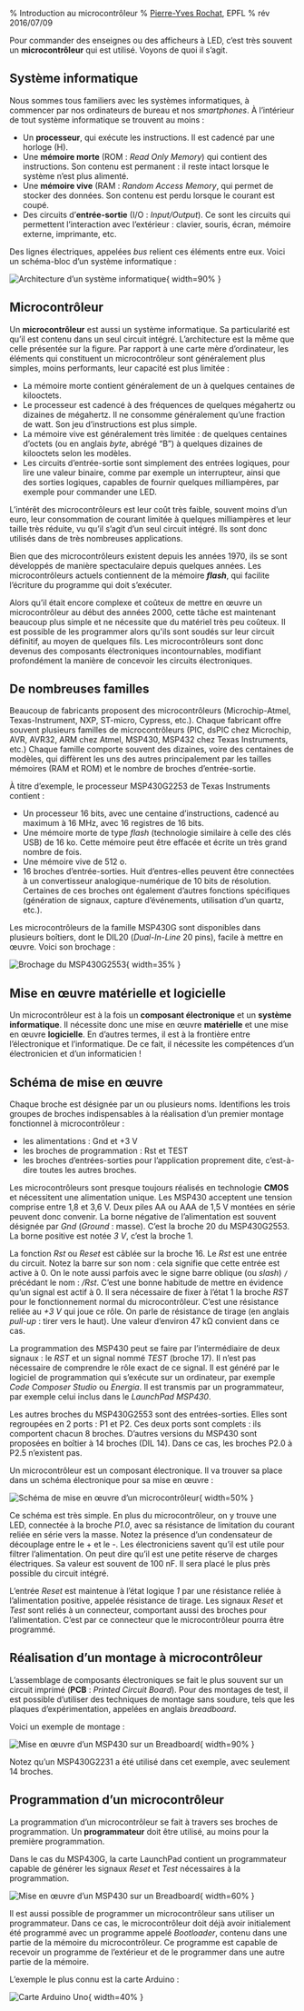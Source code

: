 % Introduction au microcontrôleur
% [Pierre-Yves Rochat](mailto:pyr@pyr.ch), EPFL
% rév 2016/07/09


Pour commander des enseignes ou des afficheurs à LED, c’est très souvent un **microcontrôleur** qui est utilisé. Voyons de quoi il s’agit.

## Système informatique ##

Nous sommes tous familiers avec les systèmes informatiques, à commencer par nos ordinateurs de bureau et nos *smartphones*. À l’intérieur de tout système informatique se trouvent au moins :

* Un **processeur**, qui exécute les instructions. Il est cadencé par une horloge (H).
* Une **mémoire morte** (ROM : *Read Only Memory*) qui contient des instructions. Son contenu est permanent : il reste intact lorsque le système n’est plus alimenté.
* Une **mémoire vive** (RAM : *Random Access Memory*, qui permet de stocker des données. Son contenu est perdu lorsque le courant est coupé.
* Des circuits d’**entrée-sortie** (I/O : *Input/Output*). Ce sont les circuits qui permettent l’interaction avec l’extérieur : clavier, souris, écran, mémoire externe, imprimante, etc.

Des lignes électriques, appelées *bus* relient ces éléments entre eux. Voici un schéma-bloc d’un système informatique :

![Architecture d’un système informatique](images/architecture-sys-info.svg "Architecture d’un système informatique"){ width=90% }

## Microcontrôleur ##

Un **microcontrôleur** est aussi un système informatique. Sa particularité est qu’il est contenu dans un seul circuit intégré. L’architecture est la même que celle présentée sur la figure. Par rapport à une carte mère d’ordinateur, les éléments qui constituent un microcontrôleur sont généralement plus simples, moins performants, leur capacité est plus limitée :

* La mémoire morte contient généralement de un à quelques centaines de kilooctets.
* Le processeur est cadencé à des fréquences de quelques mégahertz ou dizaines de mégahertz. Il ne consomme généralement qu’une fraction de watt. Son jeu d’instructions est plus simple.
* La mémoire vive est généralement très limitée : de quelques centaines d’octets (ou en anglais *byte*, abrégé “B”) à quelques dizaines de kilooctets selon les modèles.
* Les circuits d’entrée-sortie sont simplement des entrées logiques, pour lire une valeur binaire, comme par exemple un interrupteur, ainsi que des sorties logiques, capables de fournir quelques milliampères, par exemple pour commander une LED.

L’intérêt des microcontrôleurs est leur coût très faible, souvent moins d’un euro, leur consommation de courant limitée à quelques milliampères et leur taille très réduite, vu qu’il s’agit d’un seul circuit intégré. Ils sont donc utilisés dans de très nombreuses applications.

Bien que des microcontrôleurs existent depuis les années 1970, ils se sont développés de manière spectaculaire depuis quelques années. Les microcontrôleurs actuels contiennent de la mémoire __*flash*__, qui facilite l’écriture du programme qui doit s’exécuter.

Alors qu’il était encore complexe et coûteux de mettre en œuvre un microcontrôleur au début des années 2000, cette tâche est maintenant beaucoup plus simple et ne nécessite que du matériel très peu coûteux. Il est possible de les programmer alors qu'ils sont soudés sur leur circuit définitif, au moyen de quelques fils. Les microcontrôleurs sont donc devenus des composants électroniques incontournables, modifiant profondément la manière de concevoir les circuits électroniques.

## De nombreuses familles ##

Beaucoup de fabricants proposent des microcontrôleurs (Microchip-Atmel, Texas-Instrument, NXP, ST-micro, Cypress, etc.). Chaque fabricant offre souvent plusieurs familles de microcontrôleurs (PIC, dsPIC chez Microchip, AVR, AVR32, ARM chez Atmel, MSP430, MSP432 chez Texas Instruments, etc.) Chaque famille comporte souvent des dizaines, voire des centaines de modèles, qui diffèrent les uns des autres principalement par les tailles mémoires (RAM et ROM) et le nombre de broches d’entrée-sortie.

À titre d’exemple, le processeur MSP430G2253 de Texas Instruments contient :

* Un processeur 16 bits, avec une centaine d’instructions, cadencé au maximum à 16 MHz, avec 16 registres de 16 bits.
* Une mémoire morte de type *flash* (technologie similaire à celle des clés USB) de 16 ko. Cette mémoire peut être effacée et écrite un très grand nombre de fois.
* Une mémoire vive de 512 o.
* 16 broches d’entrée-sorties. Huit d’entres-elles peuvent être connectées à un convertisseur analogique-numérique de 10 bits de résolution. Certaines de ces broches ont également d’autres fonctions spécifiques (génération de signaux, capture d’événements, utilisation d’un quartz, etc.).

Les microcontrôleurs de la famille MSP430G sont disponibles dans plusieurs boîtiers, dont le DIL20 (*Dual-In-Line* 20 pins), facile à mettre en œuvre. Voici son brochage :

![Brochage du MSP430G2553](images/pinout-msp430-20pin.svg "Brochage du MSP430G2553"){ width=35% }

## Mise en œuvre matérielle et logicielle ##

Un microcontrôleur est à la fois un **composant électronique** et un **système informatique**. Il nécessite donc une mise en œuvre **matérielle** et une mise en œuvre **logicielle**. En d’autres termes, il est à la frontière entre l’électronique et l’informatique. De ce fait, il nécessite les compétences d’un électronicien et d’un informaticien !

## Schéma de mise en œuvre ##

Chaque broche est désignée par un ou plusieurs noms. Identifions les trois groupes de broches indispensables à la réalisation d’un premier montage fonctionnel à microcontrôleur :

* les alimentations : Gnd et +3 V
* les broches de programmation : Rst et TEST
* les broches d’entrées-sorties pour l’application proprement dite, c’est-à-dire toutes les autres broches.

Les microcontrôleurs sont presque toujours réalisés en technologie **CMOS** et nécessitent une alimentation unique. Les MSP430 acceptent une tension comprise entre 1,8 et 3,6 V. Deux piles AA ou AAA de 1,5 V montées en série peuvent donc convenir. La borne négative de l’alimentation est souvent désignée par *Gnd* (*Ground* : masse). C’est la broche 20 du MSP430G2553. La borne positive est notée *3 V*, c’est la broche 1.

La fonction *Rst* ou *Reset* est câblée sur la broche 16. Le *Rst* est une entrée du circuit. Notez la barre sur son nom : cela signifie que cette entrée est active à 0. On le note aussi parfois avec le signe barre oblique (ou *slash*) `/` précédant le nom : */Rst*. C’est une bonne habitude de mettre en évidence qu’un signal est actif à 0. Il sera nécessaire de fixer à l’état 1 la broche *RST* pour le fonctionnement normal du microcontrôleur. C’est une résistance reliée au *+3 V* qui joue ce rôle. On parle de résistance de tirage (en anglais *pull-up* : tirer vers le haut). Une valeur d’environ 47 kΩ convient dans ce cas.

La programmation des MSP430 peut se faire par l’intermédiaire de deux signaux : le *RST* et un signal nommé *TEST* (broche 17). Il n’est pas nécessaire de comprendre le rôle exact de ce signal. Il est généré par le logiciel de programmation qui s’exécute sur un ordinateur, par exemple *Code Composer Studio* ou *Energia*. Il est transmis par un programmateur, par exemple celui inclus dans le *LaunchPad MSP430*.

Les autres broches du MSP430G2553 sont des entrées-sorties. Elles sont regroupées en 2 ports : P1 et P2. Ces deux ports sont complets : ils comportent chacun 8 broches. D’autres versions du MSP430 sont proposées en boîtier à 14 broches (DIL 14). Dans ce cas, les broches P2.0 à P2.5 n’existent pas.

Un microcontrôleur est un composant électronique. Il va trouver sa place dans un schéma électronique pour sa mise en œuvre :

![Schéma de mise en œuvre d’un microcontrôleur](images/schema-msp430.svg "Schéma de mise en œuvre d’un microcontrôleur"){ width=50% }

Ce schéma est très simple. En plus du microcontrôleur, on y trouve une LED, connectée à la broche *P1.0*, avec sa résistance de limitation du courant reliée en série vers la masse. Notez la présence d’un condensateur de découplage entre le + et le -. Les électroniciens savent qu’il est utile pour filtrer l’alimentation. On peut dire qu’il est une petite réserve de charges électriques. Sa valeur est souvent de 100 nF. Il sera placé le plus près possible du circuit intégré.

L’entrée *Reset* est maintenue à l’état logique *1* par une résistance reliée à l’alimentation positive, appelée résistance de tirage. Les signaux *Reset* et *Test* sont reliés à un connecteur, comportant aussi des broches pour l’alimentation. C’est par ce connecteur que le microcontrôleur pourra être programmé.

## Réalisation d’un montage à microcontrôleur ##

L’assemblage de composants électroniques se fait le plus souvent sur un circuit imprimé (**PCB** : *Printed Circuit Board*). Pour des montages de test, il est possible d’utiliser des techniques de montage sans soudure, tels que les plaques d’expérimentation, appelées en anglais *breadboard*.

Voici un exemple de montage :

![Mise en œuvre d’un MSP430 sur un Breadboard](images/MSP-2231-LED.svg "Mise en œuvre d’un MSP430 sur un Breadboard"){ width=90% }

Notez qu’un MSP430G2231 a été utilisé dans cet exemple, avec seulement 14 broches.

## Programmation d’un microcontrôleur ##

La programmation d’un microcontrôleur se fait à travers ses broches de programmation. Un **programmateur** doit être utilisé, au moins pour la première programmation.

Dans le cas du MSP430G, la carte LaunchPad contient un programmateur capable de générer les signaux *Reset* et *Test* nécessaires à la programmation.

![Mise en œuvre d’un MSP430 sur un Breadboard](images/launchpad-prog.png "Mise en œuvre d’un MSP430 sur un Breadboard"){ width=60% }

Il est aussi possible de programmer un microcontrôleur sans utiliser un programmateur. Dans ce cas, le microcontrôleur doit déjà avoir initialement été programmé avec un programme appelé *Bootloader*, contenu dans une partie de la mémoire du microcontrôleur. Ce programme est capable de recevoir un programme de l’extérieur et de le programmer dans une autre partie de la mémoire.

L’exemple le plus connu est la carte Arduino :

![Carte Arduino Uno](images/Uno.jpg "Carte Arduino UNO"){ width=40% }



